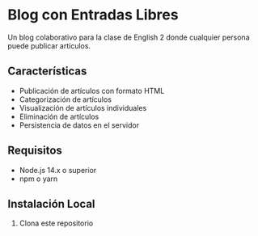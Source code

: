 # Blog con Entradas Libres

Un blog colaborativo para la clase de English 2 donde cualquier persona puede publicar artículos.

## Características

- Publicación de artículos con formato HTML
- Categorización de artículos
- Visualización de artículos individuales
- Eliminación de artículos
- Persistencia de datos en el servidor

## Requisitos

- Node.js 14.x o superior
- npm o yarn

## Instalación Local

1. Clona este repositorio

